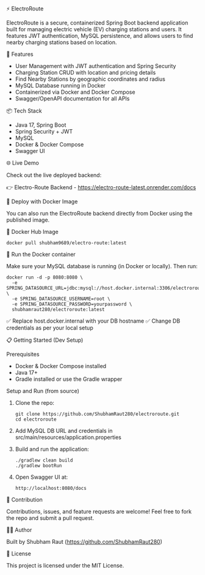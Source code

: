 ⚡ ElectroRoute

ElectroRoute is a secure, containerized Spring Boot backend application built for managing electric vehicle (EV) charging stations and users. It features JWT authentication, MySQL persistence, and allows users to find nearby charging stations based on location.

🚀 Features

- User Management with JWT authentication and Spring Security
- Charging Station CRUD with location and pricing details
- Find Nearby Stations by geographic coordinates and radius
- MySQL Database running in Docker
- Containerized via Docker and Docker Compose
- Swagger/OpenAPI documentation for all APIs

📦 Tech Stack

- Java 17, Spring Boot
- Spring Security + JWT
- MySQL
- Docker & Docker Compose
- Swagger UI

🌐 Live Demo

Check out the live deployed backend:

👉 Electro-Route Backend - https://electro-route-latest.onrender.com/docs

🐳 Deploy with Docker Image

You can also run the ElectroRoute backend directly from Docker using the published image.

🔗 Docker Hub Image

    docker pull shubham9689/electro-route:latest

🚀 Run the Docker container

Make sure your MySQL database is running (in Docker or locally). Then run:

    docker run -d -p 8080:8080 \
      -e SPRING_DATASOURCE_URL=jdbc:mysql://host.docker.internal:3306/electroroute_db \
      -e SPRING_DATASOURCE_USERNAME=root \
      -e SPRING_DATASOURCE_PASSWORD=yourpassword \
      shubhamraut280/electroroute:latest

✅ Replace host.docker.internal with your DB hostname
✅ Change DB credentials as per your local setup

📋 Getting Started (Dev Setup)

Prerequisites

- Docker & Docker Compose installed
- Java 17+
- Gradle installed or use the Gradle wrapper

Setup and Run (from source)

1. Clone the repo:

       git clone https://github.com/ShubhamRaut280/electroroute.git
       cd electroroute

2. Add MySQL DB URL and credentials in src/main/resources/application.properties

3. Build and run the application:

       ./gradlew clean build
       ./gradlew bootRun

4. Open Swagger UI at:

       http://localhost:8080/docs

🤝 Contribution

Contributions, issues, and feature requests are welcome!
Feel free to fork the repo and submit a pull request.

👨‍💻 Author

Built by Shubham Raut (https://github.com/ShubhamRaut280)

📄 License

This project is licensed under the MIT License.
